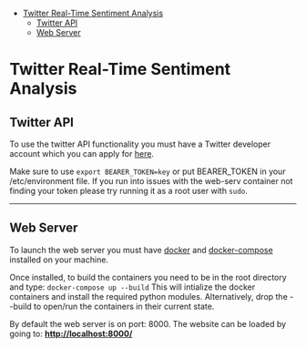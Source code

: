 - [Twitter Real-Time Sentiment Analysis](#twitter-real-time-sentiment-analysis)
  * [Twitter API](#twitter-api)
  * [Web Server](#web-server)


# Twitter Real-Time Sentiment Analysis

## Twitter API
To use the twitter API functionality you must have a Twitter developer account which you can apply for [here](https://developer.twitter.com/en/apply-for-access).

Make sure to use `export BEARER_TOKEN=key` or put BEARER_TOKEN in your /etc/environment file.
If you run into issues with the web-serv container not finding your token please try running it as a root user with `sudo`.

---

## Web Server
To launch the web server you must have [docker](https://docs.docker.com/desktop/) and [docker-compose](https://docs.docker.com/compose/) installed on your machine.

Once installed, to build the containers you need to be in the root directory and type:
`docker-compose up --build`
This will intialize the docker containers and install the required python modules. Alternatively, drop the --build to open/run the containers in their current state.

By default the web server is on port: 8000.
The website can be loaded by going to: [**http://localhost:8000/**](http://localhost:8000/)
